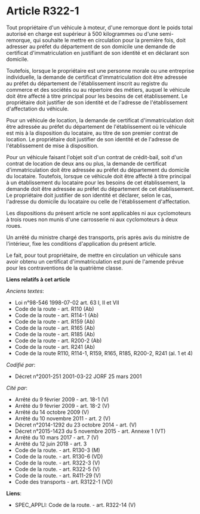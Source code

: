 # Article R322-1

Tout propriétaire d'un véhicule à moteur, d'une remorque dont le poids total autorisé en charge est supérieur à 500
kilogrammes ou d'une semi-remorque, qui souhaite le mettre en circulation pour la première fois, doit adresser au préfet du
département de son domicile une demande de certificat d'immatriculation en justifiant de son identité et en déclarant son
domicile.

Toutefois, lorsque le propriétaire est une personne morale ou une entreprise individuelle, la demande de certificat
d'immatriculation doit être adressée au préfet du département de l'établissement inscrit au registre du commerce et des
sociétés ou au répertoire des métiers, auquel le véhicule doit être affecté à titre principal pour les besoins de cet
établissement. Le propriétaire doit justifier de son identité et de l'adresse de l'établissement d'affectation du véhicule.

Pour un véhicule de location, la demande de certificat d'immatriculation doit être adressée au préfet du département de
l'établissement où le véhicule est mis à la disposition du locataire, au titre de son premier contrat de location. Le
propriétaire doit justifier de son identité et de l'adresse de l'établissement de mise à disposition.

Pour un véhicule faisant l'objet soit d'un contrat de crédit-bail, soit d'un contrat de location de deux ans ou plus, la
demande de certificat d'immatriculation doit être adressée au préfet du département du domicile du locataire. Toutefois,
lorsque ce véhicule doit être affecté à titre principal à un établissement du locataire pour les besoins de cet
établissement, la demande doit être adressée au préfet du département de cet établissement. Le propriétaire doit justifier de
son identité et déclarer, selon le cas, l'adresse du domicile du locataire ou celle de l'établissement d'affectation.

Les dispositions du présent article ne sont applicables ni aux cyclomoteurs à trois roues non munis d'une carrosserie ni aux
cyclomoteurs à deux roues.

Un arrêté du ministre chargé des transports, pris après avis du ministre de l'intérieur, fixe les conditions d'application du
présent article.

Le fait, pour tout propriétaire, de mettre en circulation un véhicule sans avoir obtenu un certificat d'immatriculation est
puni de l'amende prévue pour les contraventions de la quatrième classe.

**Liens relatifs à cet article**

_Anciens textes_:

  - Loi n°98-546 1998-07-02 art. 63 I, II et VII
  - Code de la route - art. R110 (Ab)
  - Code de la route - art. R114-1 (Ab)
  - Code de la route - art. R159 (Ab)
  - Code de la route - art. R165 (Ab)
  - Code de la route - art. R185 (Ab)
  - Code de la route - art. R200-2 (Ab)
  - Code de la route - art. R241 (Ab)
  - Code de la route R110, R114-1, R159, R165, R185, R200-2, R241 (al. 1 et 4)

_Codifié par_:

  - Décret n°2001-251 2001-03-22 JORF 25 mars 2001

_Cité par_:

  - Arrêté du 9 février 2009 - art. 18-1 (V)
  - Arrêté du 9 février 2009 - art. 18-2 (V)
  - Arrêté du 14 octobre 2009 (V)
  - Arrêté du 10 novembre 2011 - art. 2 (V)
  - Décret n°2014-1292 du 23 octobre 2014 - art. (V)
  - Décret n°2015-1423 du 5 novembre 2015 - art. Annexe 1 (VT)
  - Arrêté du 10 mars 2017 - art. 7 (V)
  - Arrêté du 12 juin 2018 - art. 3
  - Code de la route. - art. R130-3 (M)
  - Code de la route. - art. R130-6 (VD)
  - Code de la route. - art. R322-3 (V)
  - Code de la route. - art. R322-5 (V)
  - Code de la route. - art. R411-29 (V)
  - Code des transports - art. R3122-1 (VD)

**Liens**:

  - SPEC_APPLI: Code de la route. - art. R322-14 (V)
